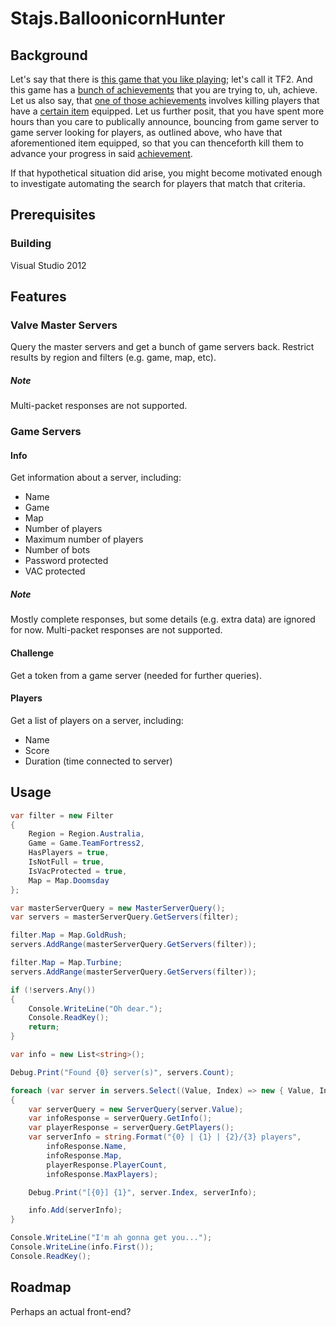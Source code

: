 # Stajs.BalloonicornHunter

## Background

Let's say that there is [this game that you like playing](http://www.teamfortress.com/); let's call it TF2. And this game has a [bunch of achievements](http://steamcommunity.com/stats/TF2/achievements/) that you are trying to, uh, achieve. Let us also say, that [one of those achievements](http://wiki.teamfortress.com/w/index.php?title=The_Great_Deflate&redirect=no) involves killing players that have a [certain item](http://wiki.teamfortress.com/wiki/Balloonicorn) equipped. Let us further posit, that you have spent more hours than you care to publically announce, bouncing from game server to game server looking for players, as outlined above, who have that aforementioned item equipped, so that you can thenceforth kill them to advance your progress in said [achievement](http://wiki.teamfortress.com/wiki/Balloonicorn#Related_achievements).

If that hypothetical situation did arise, you might become motivated enough to investigate automating the search for players that match that criteria.

## Prerequisites

### Building

Visual Studio 2012

## Features

### Valve Master Servers

Query the master servers and get a bunch of game servers back. Restrict results by region and filters (e.g. game, map, etc).

##### Note

Multi-packet responses are not supported.

### Game Servers

#### Info
Get information about a server, including:

* Name
* Game
* Map
* Number of players
* Maximum number of players
* Number of bots
* Password protected
* VAC protected

##### Note

Mostly complete responses, but some details (e.g. extra data) are ignored for now. Multi-packet responses are not supported.

#### Challenge

Get a token from a game server (needed for further queries).

#### Players

Get a list of players on a server, including:

* Name
* Score
* Duration (time connected to server)

## Usage

```c#
var filter = new Filter
{
	Region = Region.Australia,
	Game = Game.TeamFortress2,
	HasPlayers = true,
	IsNotFull = true,
	IsVacProtected = true,
	Map = Map.Doomsday
};

var masterServerQuery = new MasterServerQuery();
var servers = masterServerQuery.GetServers(filter);

filter.Map = Map.GoldRush;
servers.AddRange(masterServerQuery.GetServers(filter));

filter.Map = Map.Turbine;
servers.AddRange(masterServerQuery.GetServers(filter));

if (!servers.Any())
{
	Console.WriteLine("Oh dear.");
	Console.ReadKey();
	return;
}

var info = new List<string>();

Debug.Print("Found {0} server(s)", servers.Count);

foreach (var server in servers.Select((Value, Index) => new { Value, Index }))
{
	var serverQuery = new ServerQuery(server.Value);
	var infoResponse = serverQuery.GetInfo();
	var playerResponse = serverQuery.GetPlayers();
	var serverInfo = string.Format("{0} | {1} | {2}/{3} players",
		infoResponse.Name,
		infoResponse.Map,
		playerResponse.PlayerCount,
		infoResponse.MaxPlayers);

	Debug.Print("[{0}] {1}", server.Index, serverInfo);

	info.Add(serverInfo);
}

Console.WriteLine("I'm ah gonna get you...");
Console.WriteLine(info.First());
Console.ReadKey();
```

## Roadmap

Perhaps an actual front-end?
